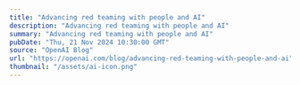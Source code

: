 ```yaml
---
title: "Advancing red teaming with people and AI"
description: "Advancing red teaming with people and AI"
summary: "Advancing red teaming with people and AI"
pubDate: "Thu, 21 Nov 2024 10:30:00 GMT"
source: "OpenAI Blog"
url: "https://openai.com/blog/advancing-red-teaming-with-people-and-ai"
thumbnail: "/assets/ai-icon.png"
---
```


